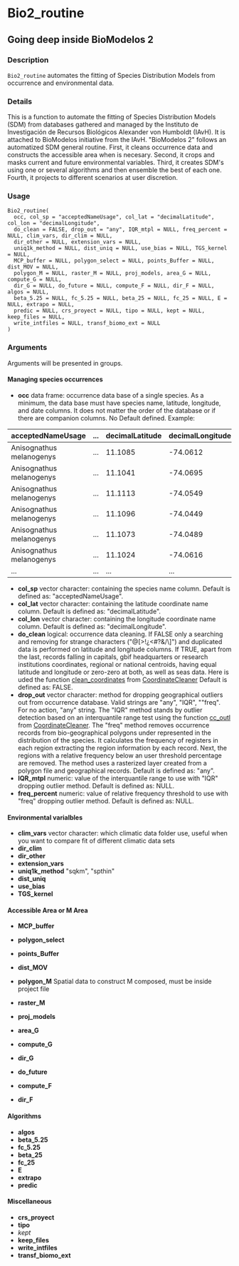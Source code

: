 # Bio2_routine
## Going deep inside BioModelos 2

### Description

`Bio2_routine` automates the fitting of Species Distribution Models from occurrence and environmental data.

### Details

This is a function to automate the fitting of Species Distribution Models (SDM) from databases gathered and managed by the Instituto de Investigación de Recursos Biológicos Alexander von Humboldt (IAvH). It is attached to BioModelos initiative from the IAvH. "BioModelos 2" follows an automatized SDM general routine. First, it cleans occurrence data and constructs the accessible area when is necesary. Second, it crops and masks current and future environmental variables. Third, it creates SDM's using one or several algorithms and then ensemble the best of each one. Fourth, it projects to different scenarios at user discretion.

### Usage

```
Bio2_routine(
  occ, col_sp = "acceptedNameUsage", col_lat = "decimalLatitude", col_lon = "decimalLongitude", 
  do_clean = FALSE, drop_out = "any", IQR_mtpl = NULL, freq_percent = NULL, clim_vars, dir_clim = NULL,
  dir_other = NULL, extension_vars = NULL,
  uniq1k_method = NULL, dist_uniq = NULL, use_bias = NULL, TGS_kernel = NULL, 
  MCP_buffer = NULL, polygon_select = NULL, points_Buffer = NULL, dist_MOV = NULL, 
  polygon_M = NULL, raster_M = NULL, proj_models, area_G = NULL, compute_G = NULL, 
  dir_G = NULL, do_future = NULL, compute_F = NULL, dir_F = NULL, algos = NULL, 
  beta_5.25 = NULL, fc_5.25 = NULL, beta_25 = NULL, fc_25 = NULL, E = NULL, extrapo = NULL,
  predic = NULL, crs_proyect = NULL, tipo = NULL, kept = NULL, keep_files = NULL,
  write_intfiles = NULL, transf_biomo_ext = NULL
)
```
### Arguments

Arguments will be presented in groups.

#### Managing species occurrences

* **occ** data frame: occurrence data base of a single species. As a minimum, the data base must have species name, latitude, longitude, and date columns. It does not matter the order of the database or if there are companion columns. No Default defined.
Example:

|acceptedNameUsage       | ...   |decimalLatitude|decimalLongitude      | ...   |
|-                       | -     |-              |-                     |-      |
|Anisognathus melanogenys| ...   | 11.1085       | -74.0612             | ...   |
|Anisognathus melanogenys| ...   | 11.1041       | -74.0695             | ...   |
|Anisognathus melanogenys| ...   | 11.1113       | -74.0549             | ...   |
|Anisognathus melanogenys| ...   | 11.1096       | -74.0449             | ...   |
|Anisognathus melanogenys| ...   | 11.1073       | -74.0489             | ...   |
|Anisognathus melanogenys| ...   | 11.1024       | -74.0616             | ...   |
| ...                    | ...   | ...           | ...                  | ...   |

* **col_sp** vector character: containing the species name column. Default is defined as: "acceptedNameUsage". 
* **col_lat** vector character: containing the latitude coordinate name column. Default is defined as: "decimalLatitude".
* **col_lon** vector character: containing the longitude coordinate name column. Default is defined as: "decimalLongitude".
* **do_clean** logical: occurrence data cleaning. If FALSE only a searching and removing for strange characters ("@[>!¿<#?&/\\]") and duplicated data is performed on latitude and longitude columns. If TRUE, apart from the last, records falling in capitals, gbif headquarters or research institutions coordinates, regional or national centroids, having equal latitude and longitude or zero-zero at both, as well as seas data. Here is uded the function [clean_coordinates](https://github.com/ropensci/CoordinateCleaner/blob/master/R/clean_coordinates.R) from [CoordinateCleaner](https://cran.r-project.org/web/packages/CoordinateCleaner/index.html) Default is defined as: FALSE.
* **drop_out** vector character: method for dropping geographical outliers out from occurrence database. Valid strings are "any", "IQR", ""freq". For no action, "any" string. The "IQR" method stands by outlier detection based on an interquantile range test using the function [cc_outl](https://github.com/ropensci/CoordinateCleaner/blob/master/R/cc_outl.R) from [CoordinateCleaner](https://cran.r-project.org/web/packages/CoordinateCleaner/index.html). The "freq" method removes occurrence records from bio-geographical polygons under represented in the distribution of the species. It calculates the frequency of registers in each region extracting the region information by each record. Next, the regions with a relative frequency below an user threshold percentage are removed. The method uses a rasterized layer created from a polygon file and geographical records. Default is defined as: "any".
* **IQR_mtpl** numeric: value of the interquantile range to use with "IQR" dropping outlier method. Default is defined as: NULL.
* **freq_percent** numeric: value of relative frequency threshold to use with "freq" dropping outlier method. Default is defined as: NULL.

#### Environmental varialbles

* **clim_vars** vector character: which climatic data folder use, useful when you want to compare fit of different climatic data sets
* **dir_clim**
* **dir_other**
* **extension_vars**
* **uniq1k_method** "sqkm", "spthin"
* **dist_uniq**
* **use_bias**
* **TGS_kernel**

#### Accessible Area or M Area

* **MCP_buffer**
* **polygon_select**
* **points_Buffer**
* **dist_MOV**
* **polygon_M** Spatial data to construct M composed, must be inside project file
* **raster_M**

* **proj_models**
* **area_G**
* **compute_G**
* **dir_G**
* **do_future**
* **compute_F**
* **dir_F**

#### Algorithms

* **algos**
* **beta_5.25**
* **fc_5.25**
* **beta_25**
* **fc_25**
* **E**
* **extrapo**
* **predic**

#### Miscellaneous

* **crs_proyect**
* **tipo**
* *kept*
* **keep_files**
* **write_intfiles**
* **transf_biomo_ext**
